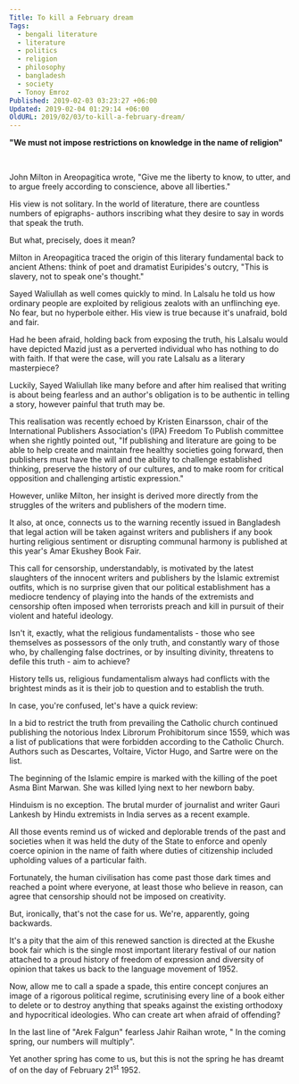 ```yaml
---
Title: To kill a February dream
Tags:
  - bengali literature
  - literature
  - politics
  - religion
  - philosophy
  - bangladesh
  - society
  - Tonoy Emroz
Published: 2019-02-03 03:23:27 +06:00
Updated: 2019-02-04 01:29:14 +06:00
OldURL: 2019/02/03/to-kill-a-february-dream/
---
```


<strong>"We must not impose restrictions on knowledge in the name of religion"</strong>

&nbsp;

John Milton in Areopagitica wrote, "Give me the liberty to know, to utter, and to argue freely according to conscience, above all liberties."

His view is not solitary. In the world of literature, there are countless numbers of epigraphs- authors inscribing what they desire to say in words that speak the truth.

But what, precisely, does it mean?

Milton in Areopagitica traced the origin of this literary fundamental back to ancient Athens: think of poet and dramatist Euripides's outcry, "This is slavery, not to speak one's thought."

Sayed Waliullah as well comes quickly to mind. In Lalsalu he told us how ordinary people are exploited by religious zealots with an unflinching eye. No fear, but no hyperbole either. His view is true because it's unafraid, bold and fair.

Had he been afraid, holding back from exposing the truth, his Lalsalu would have depicted Mazid just as a perverted individual who has nothing to do with faith. If that were the case, will you rate Lalsalu as a literary masterpiece?

Luckily, Sayed Waliullah like many before and after him realised that writing is about being fearless and an author's obligation is to be authentic in telling a story, however painful that truth may be.

This realisation was recently echoed by Kristen Einarsson, chair of the International Publishers Association's (IPA) Freedom To Publish committee when she rightly pointed out, "If publishing and literature are going to be able to help create and maintain free healthy societies going forward, then publishers must have the will and the ability to challenge established thinking, preserve the history of our cultures, and to make room for critical opposition and challenging artistic expression."

However, unlike Milton, her insight is derived more directly from the struggles of the writers and publishers of the modern time.

It also, at once, connects us to the warning recently issued in Bangladesh that legal action will be taken against writers and publishers if any book hurting religious sentiment or disrupting communal harmony is published at this year's Amar Ekushey Book Fair.

This call for censorship, understandably, is motivated by the latest slaughters of the innocent writers and publishers by the Ìslamic extremist outfits, which is no surprise given that our political establishment has a mediocre tendency of playing into the hands of the extremists and censorship often imposed when terrorists preach and kill in pursuit of their violent and hateful ideology.

Isn't it, exactly, what the religious fundamentalists - those who see themselves as possessors of the only truth, and constantly wary of those who, by challenging false doctrines, or by insulting divinity, threatens to defile this truth - aim to achieve?

History tells us, religious fundamentalism always had conflicts with the brightest minds as it is their job to question and to establish the truth.

In case, you're confused, let's have a quick review:

In a bid to restrict the truth from prevailing the Catholic church continued publishing the notorious Index Librorum Prohibitorum since 1559, which was a list of publications that were forbidden according to the Catholic Church. Authors such as Descartes, Voltaire, Victor Hugo, and Sartre were on the list.

The beginning of the Islamic empire is marked with the killing of the poet Asma Bint Marwan. She was killed lying next to her newborn baby.

Hinduism is no exception. The brutal murder of journalist and writer Gauri Lankesh by Hindu extremists in India serves as a recent example.

All those events remind us of wicked and deplorable trends of the past and societies when it was held the duty of the State to enforce and openly coerce opinion in the name of faith where duties of citizenship included upholding values of a particular faith.

Fortunately, the human civilisation has come past those dark times and reached a point where everyone, at least those who believe in reason, can agree that censorship should not be imposed on creativity.

But, ironically, that's not the case for us. We're, apparently, going backwards.

It's a pity that the aim of this renewed sanction is directed at the Ekushe book fair which is the single most important literary festival of our nation attached to a proud history of freedom of expression and diversity of opinion that takes us back to the language movement of 1952.

Now, allow me to call a spade a spade, this entire concept conjures an image of a rigorous political regime, scrutinising every line of a book either to delete or to destroy anything that speaks against the existing orthodoxy and hypocritical ideologies. Who can create art when afraid of offending?

In the last line of "Arek Falgun" fearless Jahir Raihan wrote, " In the coming spring, our numbers will multiply".

Yet another spring has come to us, but this is not the spring he has dreamt of on the day of February 21<sup>st</sup> 1952.
